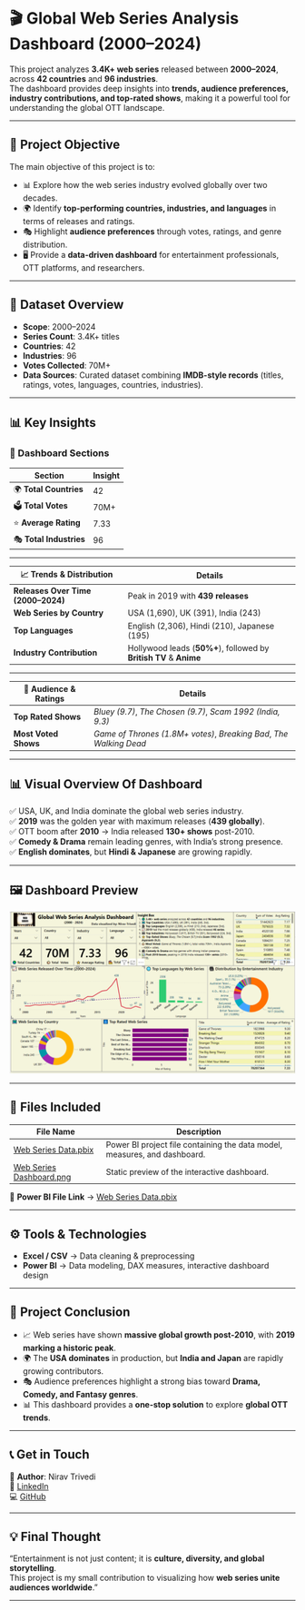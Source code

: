 # 🎬 Global Web Series Analysis Dashboard (2000–2024)
This project analyzes **3.4K+ web series** released between **2000–2024**, across **42 countries** and **96 industries**.  
The dashboard provides deep insights into **trends, audience preferences, industry contributions, and top-rated shows**, making it a powerful tool for understanding the global OTT landscape.  

---

## 🎯 Project Objective  
The main objective of this project is to:  
- 📊 Explore how the web series industry evolved globally over two decades.  
- 🌍 Identify **top-performing countries, industries, and languages** in terms of releases and ratings.  
- 🎭 Highlight **audience preferences** through votes, ratings, and genre distribution.  
- 🖥️ Provide a **data-driven dashboard** for entertainment professionals, OTT platforms, and researchers.  

---

## 📂 Dataset Overview  
- **Scope**: 2000–2024  
- **Series Count**: 3.4K+ titles  
- **Countries**: 42  
- **Industries**: 96  
- **Votes Collected**: 70M+  
- **Data Sources**: Curated dataset combining **IMDB-style records** (titles, ratings, votes, languages, countries, industries).  

---

## 📊 Key Insights 

### 📌 Dashboard Sections  
 

| Section | Insight |
|---------|---------|
| 🌍 **Total Countries** | 42 |
| 🗳️ **Total Votes** | 70M+ |
| ⭐ **Average Rating** | 7.33 |
| 🎭 **Total Industries** | 96 |

---

| 📈 Trends & Distribution | Details |
|---------------------------|---------|
| **Releases Over Time (2000–2024)** | Peak in 2019 with **439 releases** |
| **Web Series by Country** | USA (1,690), UK (391), India (243) |
| **Top Languages** | English (2,306), Hindi (210), Japanese (195) |
| **Industry Contribution** | Hollywood leads (**50%+**), followed by **British TV** & **Anime** |

---

| 👥 Audience & Ratings | Details |
|------------------------|---------|
| **Top Rated Shows** | *Bluey (9.7)*, *The Chosen (9.7)*, *Scam 1992 (India, 9.3)* |
| **Most Voted Shows** | *Game of Thrones (1.8M+ votes)*, *Breaking Bad*, *The Walking Dead* |

---

## 📊 Visual Overview Of Dashboard
✅ USA, UK, and India dominate the global web series industry.  
✅ **2019** was the golden year with maximum releases (**439 globally**).  
✅ OTT boom after **2010** → India released **130+ shows** post-2010.  
✅ **Comedy & Drama** remain leading genres, with India’s strong presence.  
✅ **English dominates**, but **Hindi & Japanese** are growing rapidly.  

---

## 🖼️ Dashboard Preview  

![Dashboard Preview](https://raw.githubusercontent.com/niravtrivedi23/global-web-series-analysis/main/Web%20Series%20Dashboard.png)

---

## 📂 Files Included  

| File Name | Description |
|-----------|-------------|
| [Web Series Data.pbix](https://github.com/niravtrivedi23/global-web-series-analysis/raw/main/Web%20Series%20Data.pbix) | Power BI project file containing the data model, measures, and dashboard. |
| [Web Series Dashboard.png](https://raw.githubusercontent.com/niravtrivedi23/global-web-series-analysis/main/Web%20Series%20Dashboard.png) | Static preview of the interactive dashboard. |

📌 **Power BI File Link** → [Web Series Data.pbix](https://github.com/niravtrivedi23/global-web-series-analysis/blob/main/Web%20Series%20Data.pbix)  

---

## ⚙️ Tools & Technologies  
- **Excel / CSV** → Data cleaning & preprocessing  
- **Power BI** → Data modeling, DAX measures, interactive dashboard design  

---

## 📌 Project Conclusion  
- 📈 Web series have shown **massive global growth post-2010**, with **2019 marking a historic peak**.  
- 🌍 The **USA dominates** in production, but **India and Japan** are rapidly growing contributors.  
- 🎭 Audience preferences highlight a strong bias toward **Drama, Comedy, and Fantasy genres**.  
- 📊 This dashboard provides a **one-stop solution** to explore **global OTT trends**.  

---

## 📞 Get in Touch  
👤 **Author**: Nirav Trivedi  
💼 [LinkedIn](https://www.linkedin.com/)  
💻 [GitHub](https://github.com/niravtrivedi23)  

---

## 💡 Final Thought  
“Entertainment is not just content; it is **culture, diversity, and global storytelling**.  
This project is my small contribution to visualizing how **web series unite audiences worldwide**.”  

---
